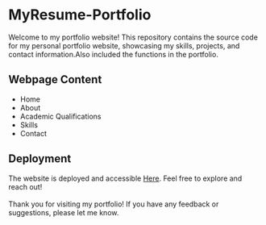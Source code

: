 # MyResume-Portfolio

Welcome to my portfolio website! This repository contains the source code for my personal portfolio website, showcasing my skills, projects, and contact information.Also included the functions in the portfolio.
## Webpage Content

<ul>
  <li>Home</li>
  <li>About</li>
  <li>Academic Qualifications</li>
  <li>Skills</li>
  <li>Contact</li>
</ul>

## Deployment

The website is deployed and accessible <a href ="https://github.com/VimukthiMK/MyResume-Portfolio">Here</a>. Feel free to explore and reach out!
<br><br>
Thank you for visiting my portfolio! If you have any feedback or suggestions, please let me know.
